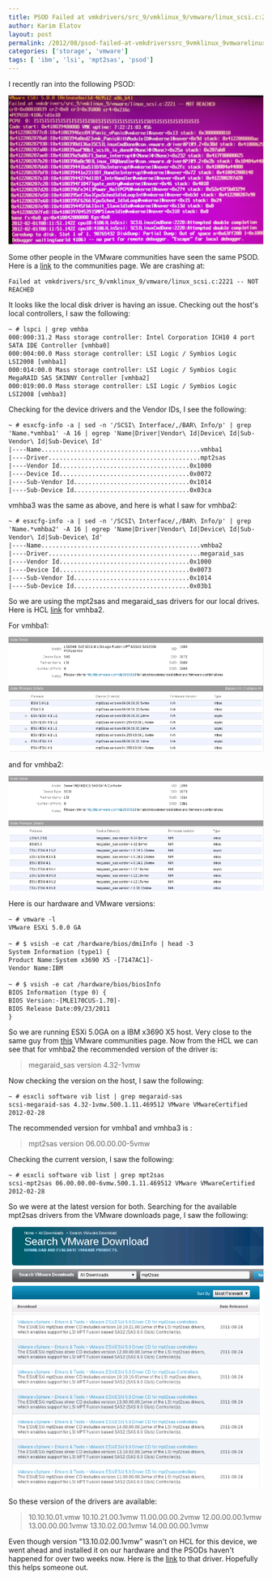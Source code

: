 ```yaml
---
title: PSOD Failed at vmkdrivers/src_9/vmklinux_9/vmware/linux_scsi.c:2221 — NOT REACHED
author: Karim Elatov
layout: post
permalink: /2012/08/psod-failed-at-vmkdriverssrc_9vmklinux_9vmwarelinux_scsi-c2221-not-reached/
categories: ['storage', 'vmware']
tags: [ 'ibm', 'lsi', 'mpt2sas', 'psod']
---
```


I recently ran into the following PSOD:

![psod-lsi-](https://github.com/elatov/uploads/raw/master/2012/08/psod-lsi-.png)

Some other people in the VMware communities have seen the same PSOD. Here is a [link](http://communities.vmware.com/message/2102510) to the communities page. We are crashing at:


	Failed at vmkdrivers/src_9/vmklinux_9/vmware/linux_scsi.c:2221 -- NOT REACHED


It looks like the local disk driver is having an issue. Checking out the host's local controllers, I saw the following:


	~ # lspci | grep vmhba
	000:000:31.2 Mass storage controller: Intel Corporation ICH10 4 port SATA IDE Controller [vmhba0]
	000:004:00.0 Mass storage controller: LSI Logic / Symbios Logic LSI2008 [vmhba1]
	000:014:00.0 Mass storage controller: LSI Logic / Symbios Logic MegaRAID SAS SKINNY Controller [vmhba2]
	000:019:00.0 Mass storage controller: LSI Logic / Symbios Logic LSI2008 [vmhba3]


Checking for the device drivers and the Vendor IDs, I see the following:


	~ # esxcfg-info -a | sed -n '/SCSI\ Interface/,/BAR\ Info/p' | grep 'Name.*vmhba1' -A 16 | egrep 'Name|Driver|Vendor\ Id|Device\ Id|Sub-Vendor\ Id|Sub-Device\ Id'
	|----Name............................................vmhba1
	|----Driver..........................................mpt2sas
	|----Vendor Id....................................0x1000
	|----Device Id....................................0x0072
	|----Sub-Vendor Id................................0x1014
	|----Sub-Device Id................................0x03ca


vmhba3 was the same as above, and here is what I saw for vmhba2:


	~ # esxcfg-info -a | sed -n '/SCSI\ Interface/,/BAR\ Info/p' | grep 'Name.*vmhba2' -A 16 | egrep 'Name|Driver|Vendor\ Id|Device\ Id|Sub-Vendor\ Id|Sub-Device\ Id'
	|----Name............................................vmhba2
	|----Driver..........................................megaraid_sas
	|----Vendor Id....................................0x1000
	|----Device Id....................................0x0073
	|----Sub-Vendor Id................................0x1014
	|----Sub-Device Id................................0x03b1


So we are using the mpt2sas and megaraid_sas drivers for our local drives. Here is HCL [link](http://www.vmware.com/resources/compatibility/detail.php?deviceCategory=io&productid=13971&deviceCategory=io&VID=1000&DID=0072&SVID=0000&SSID=0000&page=1&display_interval=10&sortColumn=Partner&sortOrder=Asc) for vmhba2.

For vmhba1:

![hcl-vmhba1](https://github.com/elatov/uploads/raw/master/2012/08/hcl-vmhba1.png)

and for vmhba2:

![hcl-vmhba2](https://github.com/elatov/uploads/raw/master/2012/08/hcl-vmhba2.png)

Here is our hardware and VMware versions:


	~ # vmware -l
	VMware ESXi 5.0.0 GA

	~ # $ vsish -e cat /hardware/bios/dmiInfo | head -3
	System Information (type1) {
	Product Name:System x3690 X5 -[7147AC1]-
	Vendor Name:IBM

	~ # $ vsish -e cat /hardware/bios/biosInfo
	BIOS Information (type 0) {
	BIOS Version:-[MLE170CUS-1.70]-
	BIOS Release Date:09/23/2011
	}


So we are running ESXi 5.0GA on a IBM x3690 X5 host. Very close to the same guy from [this](http://communities.vmware.com/message/2101833) VMware communities page. Now from the HCL we can see that for vmhba2 the recommended version of the driver is:

> megaraid_sas version 4.32-1vmw

Now checking the version on the host, I saw the following:


	~ # esxcli software vib list | grep megaraid-sas
	scsi-megaraid-sas 4.32-1vmw.500.1.11.469512 VMware VMwareCertified 2012-02-28


The recommended version for vmhba1 and vmhba3 is :

> mpt2sas version 06.00.00.00-5vmw

Checking the current version, I saw the following:


	~ # esxcli software vib list | grep mpt2sas
	scsi-mpt2sas 06.00.00.00-6vmw.500.1.11.469512 VMware VMwareCertified 2012-02-28


So we were at the latest version for both. Searching for the available mpt2sas drivers from the VMware downloads page, I saw the following:

![mp2sas-drivers](https://github.com/elatov/uploads/raw/master/2012/08/mp2sas-drivers.png)

So these version of the drivers are available:

> 10.10.10.01.vmw
> 10.10.21.00.1vmw
> 11.00.00.00.2vmw
> 12.00.00.00.1vmw
> 13.00.00.00.1vmw
> 13.10.02.00.1vmw
> 14.00.00.00.1vmw

Even though version "13.10.02.00.1vmw" wasn't on HCL for this device, we went ahead and installed it on our hardware and the PSODs haven't happened for over two weeks now. Here is the [link](https://my.vmware.com/web/vmware/details?downloadGroup=DT-ESXI50-LSI-mpt2sas-131002001vmw&productId=24) to that driver. Hopefully this helps someone out.


